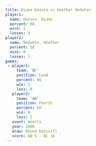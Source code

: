```yaml
---
title: Diane Dezura vs Heather Nedohin
player1:                
  name: Dezura, Diane   
  percent: 66           
  wins: 1               
  losses: 0             
player2:                
  name: Nedohin, Heather
  percent: 58           
  wins: 0               
  losses: 1             
games:
 - player1:        
     team: 'BC'    
     position: Lead
     percent: 66   
     win: 1        
     loss: 0       
   player2:          
     team: 'AB'      
     position: Fourth
     percent: 58     
     win: 0          
     loss: 1         
   event: Hearts       
   year: 2000          
   draw: Round Robin(7)
   score: AB 5 - BC 10 
---
```

